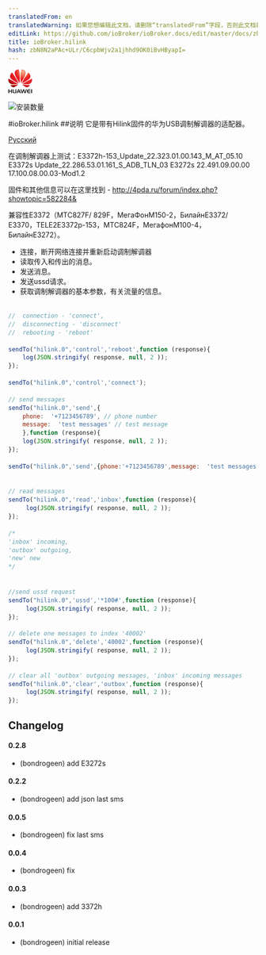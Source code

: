 ```yaml
---
translatedFrom: en
translatedWarning: 如果您想编辑此文档，请删除“translatedFrom”字段，否则此文档将再次自动翻译
editLink: https://github.com/ioBroker/ioBroker.docs/edit/master/docs/zh-cn/adapterref/iobroker.hilink/README.md
title: ioBroker.hilink
hash: zbN8N2aPAc+ULr/C6cpbWjv2a1jhhd9OK0iBvHByapI=
---
```

![商标](../../../en/adapterref/iobroker.hilink/admin/hilink.png)

![安装数量](http://iobroker.live/badges/hilink-stable.svg)

#ioBroker.hilink
##说明
它是带有Hilink固件的华为USB调制解调器的适配器。

[Русский](https://github.com/bondrogeen/iobroker.hilink/blob/master/docs/ru/README.md)

在调制解调器上测试：E3372h-153_Update_22.323.01.00.143_M_AT_05.10 E3372s Update_22.286.53.01.161_S_ADB_TLN_03 E3272s 22.491.09.00.00 17.100.08.00.03-Mod1.2

固件和其他信息可以在这里找到 -  http://4pda.ru/forum/index.php?showtopic=582284&

兼容性E3372（МТС827F/ 829F，МегаФонM150-2，БилайнE3372/ E3370，TELE2E3372р-153，МТС824F，МегафонM100-4，БилайнE3272）。

 - 连接，断开网络连接并重新启动调制解调器
 - 读取传入和传出的消息。
 - 发送消息。
 - 发送ussd请求。
 - 获取调制解调器的基本参数，有关流量的信息。

```javascript

//  connection - 'connect',
//  disconnecting - 'disconnect'
//  rebooting - 'reboot'

sendTo("hilink.0",'control','reboot',function (response){
    log(JSON.stringify( response, null, 2 ));
});

sendTo("hilink.0",'control','connect');

// send messages
sendTo("hilink.0",'send',{
    phone:  '+7123456789', // phone number
    message:  'test messages' // test message
    },function (response){
    log(JSON.stringify( response, null, 2 ));
});

sendTo("hilink.0",'send',{phone:'+7123456789',message:  'test messages'});


// read messages
sendTo("hilink.0",'read','inbox',function (response){
     log(JSON.stringify( response, null, 2 ));
});

/*
'inbox' incoming,
'outbox' outgoing,
'new' new
*/


//send ussd request
sendTo("hilink.0",'ussd','*100#',function (response){
     log(JSON.stringify( response, null, 2 ));
});

// delete one messages to index '40002'
sendTo("hilink.0",'delete','40002',function (response){
     log(JSON.stringify( response, null, 2 ));
});

// clear all 'outbox' outgoing messages, 'inbox' incoming messages
sendTo("hilink.0",'clear','outbox',function (response){
     log(JSON.stringify( response, null, 2 ));
});

```

## Changelog

#### 0.2.8
* (bondrogeen) add E3272s

#### 0.2.2
* (bondrogeen) add json last sms

#### 0.0.5
* (bondrogeen) fix last sms

#### 0.0.4
* (bondrogeen) fix

#### 0.0.3
* (bondrogeen) add 3372h

#### 0.0.1
* (bondrogeen) initial release